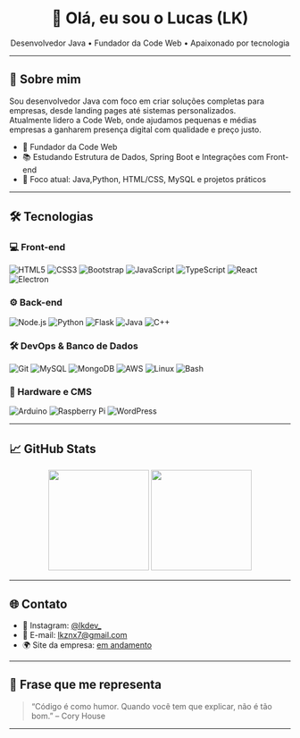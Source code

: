 
<h1 align="center">👋 Olá, eu sou o Lucas (LK)</h1>
<p align="center">Desenvolvedor Java • Fundador da Code Web • Apaixonado por tecnologia</p>

---

## 🚀 Sobre mim

Sou desenvolvedor Java com foco em criar soluções completas para empresas, desde landing pages até sistemas personalizados.  
Atualmente lidero a Code Web, onde ajudamos pequenas e médias empresas a ganharem presença digital com qualidade e preço justo.

- 💼 Fundador da Code Web
- 📚 Estudando Estrutura de Dados, Spring Boot e Integrações com Front-end
- 🎯 Foco atual: Java,Python, HTML/CSS, MySQL e projetos práticos

---

## 🛠️ Tecnologias

### 💻 Front-end
![HTML5](https://img.shields.io/badge/-HTML5-E34F26?style=flat-square&logo=html5&logoColor=white)
![CSS3](https://img.shields.io/badge/-CSS3-1572B6?style=flat-square&logo=css3)
![Bootstrap](https://img.shields.io/badge/-Bootstrap-563D7C?style=flat-square&logo=bootstrap)
![JavaScript](https://img.shields.io/badge/-JavaScript-F7DF1E?style=flat-square&logo=javascript&logoColor=black)
![TypeScript](https://img.shields.io/badge/-TypeScript-3178C6?style=flat-square&logo=typescript)
![React](https://img.shields.io/badge/-React-20232A?style=flat-square&logo=react)
![Electron](https://img.shields.io/badge/-Electron-47848F?style=flat-square&logo=electron)

### ⚙️ Back-end
![Node.js](https://img.shields.io/badge/-Node.js-339933?style=flat-square&logo=nodedotjs)
![Python](https://img.shields.io/badge/-Python-3776AB?style=flat-square&logo=python)
![Flask](https://img.shields.io/badge/-Flask-000000?style=flat-square&logo=flask)
![Java](https://img.shields.io/badge/-Java-007396?style=flat-square&logo=java)
![C++](https://img.shields.io/badge/-C++-00599C?style=flat-square&logo=cplusplus)

### 🛠️ DevOps & Banco de Dados
![Git](https://img.shields.io/badge/-Git-F05032?style=flat-square&logo=git)
![MySQL](https://img.shields.io/badge/-MySQL-4479A1?style=flat-square&logo=mysql)
![MongoDB](https://img.shields.io/badge/-MongoDB-47A248?style=flat-square&logo=mongodb)
![AWS](https://img.shields.io/badge/-AWS-232F3E?style=flat-square&logo=amazonaws)
![Linux](https://img.shields.io/badge/-Linux-FCC624?style=flat-square&logo=linux)
![Bash](https://img.shields.io/badge/-Bash-4EAA25?style=flat-square&logo=gnu-bash)

### 🔌 Hardware e CMS
![Arduino](https://img.shields.io/badge/-Arduino-00979D?style=flat-square&logo=arduino)
![Raspberry Pi](https://img.shields.io/badge/-RaspberryPi-C51A4A?style=flat-square&logo=raspberry-pi)
![WordPress](https://img.shields.io/badge/-WordPress-21759B?style=flat-square&logo=wordpress)


---

## 📈 GitHub Stats

<div align="center">
  <img height="180em" src="https://github-readme-stats.vercel.app/api?username=lucas&show_icons=true&theme=dracula&count_private=true"/>
  <img height="180em" src="https://github-readme-stats.vercel.app/api/top-langs/?username=lucas&layout=compact&langs_count=7&theme=dracula"/>
</div>

---

## 🌐 Contato

- 📸 Instagram: [@lkdev_](https://instagram.com/lkdev_)
- 📧 E-mail: lkznx7@gmail.com
- 🌍 Site da empresa: [em andamento]()

---

## 💬 Frase que me representa

> “Código é como humor. Quando você tem que explicar, não é tão bom.” – Cory House

---
